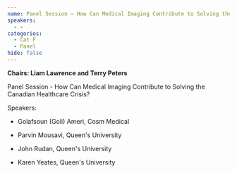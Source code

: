 ```yaml
---
name: Panel Session — How Can Medical Imaging Contribute to Solving the Canadian Healthcare Crisis?
speakers:
  - -
categories:
  - Cat F
  - Panel
hide: false
---
```


**Chairs: Liam Lawrence and Terry Peters**

Panel Session - How Can Medical Imaging Contribute to Solving the Canadian Healthcare Crisis?

Speakers:

- Golafsoun (Goli) Ameri, Cosm Medical

- Parvin Mousavi, Queen's University

- John Rudan, Queen's University

- Karen Yeates, Queen's University

 
